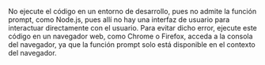 No ejecute el código en un entorno de desarrollo, pues no admite la función prompt, como Node.js, 
pues allí no hay una interfaz de usuario para interactuar directamente con el usuario. Para evitar
dicho error, ejecute este código en un navegador web, como Chrome o Firefox, acceda a la consola del navegador, 
ya que la función prompt solo está disponible en el contexto del navegador. 
